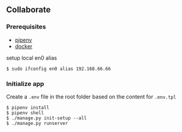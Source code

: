 ## Collaborate

### Prerequisites

 - [pipenv](https://github.com/pypa/pipenv)
 - [docker](https://www.docker.com/get-docker)



setup local en0 alias 

    $ sudo ifconfig en0 alias 192.168.66.66

### Initialize app
   
   Create a `.env` file in the root folder based on the content for `.env.tpl`
   
    $ pipenv install
    $ pipenv shell
    $ ./manage.py init-setup --all
    $ ./manage.py runserver
